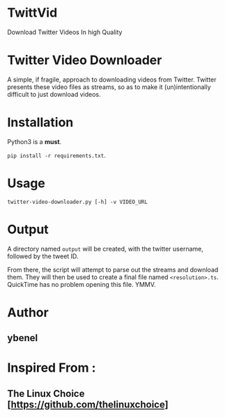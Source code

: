# TwittVid
Download Twitter Videos In high Quality

Twitter Video Downloader
========================


A simple, if fragile, approach to downloading videos from Twitter. Twitter presents these video files as streams, so as to make it (un)intentionally difficult to just download videos.


Installation
============

Python3 is a **must**.

`pip install -r requirements.txt`.


Usage
=====

`twitter-video-downloader.py [-h] -v VIDEO_URL`


Output
======

A directory named `output` will be created, with the twitter username, followed by the tweet ID.

From there, the script will attempt to parse out the streams and download them. They will then be used to create a final file named `<resolution>.ts`. QuickTime has no problem opening this file. YMMV.

# Author

## ybenel 

# Inspired From :

## The Linux Choice [https://github.com/thelinuxchoice]
